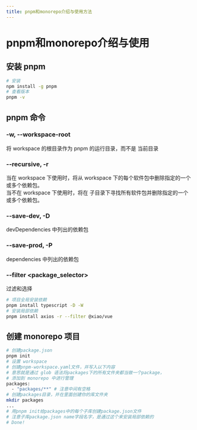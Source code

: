 ```yaml
---
title: pnpm和monorepo介绍与使用方法
---
```

# pnpm和monorepo介绍与使用

## 安装 pnpm

```bash
# 安装
npm install -g pnpm
# 查看版本
pnpm -v
```

## pnpm 命令

### -w, --workspace-root

将 workspace 的根目录作为 pnpm 的运行目录，而不是 当前目录

### --recursive, -r

当在 workspace 下使用时，将从 workspace 下的每个软件包中删除指定的一个或多个依赖包。  
当不在 workspace 下使用时，将在 子目录下寻找所有软件包并删除指定的一个或多个依赖包。

### --save-dev, -D

devDependencies 中列出的依赖包

### --save-prod, -P

dependencies 中列出的依赖包

### --filter <package_selector>

过滤和选择

```bash
# 项目全局安装依赖
pnpm install typescript -D -W
# 安装局部依赖
pnpm install axios -r --filter @xiao/vue
```

## 创建 monorepo 项目

```bash
# 创建package.json
pnpm init
# 设置 workspace
# 创建pnpm-workspace.yaml文件，并写入以下内容
# 意思就是通过 glob 语法将packages下的所有文件夹都当做一个package，
# 添加到 monorepo 中进行管理
packages:
  - "packages/**" # 注意中间有空格
# 创建packages目录，并在里面创建你的库文件夹
mkdir packages
...
# 用pnpm init给packages中的每个子库创建package.json文件
# 注意子库package.json name字段名字，是通过这个来安装局部依赖的
# Done!
```
